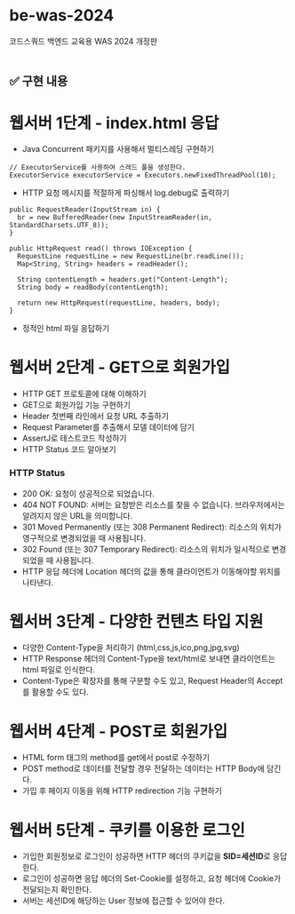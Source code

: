 # be-was-2024

코드스쿼드 백엔드 교육용 WAS 2024 개정판
<br/><br/>
## ✅ 구현 내용
# 웹서버 1단계 - index.html 응답
- Java Concurrent 패키지를 사용해서 멀티스레딩 구현하기
~~~
// ExecutorService를 사용하여 스레드 풀을 생성한다.
ExecutorService executorService = Executors.newFixedThreadPool(10);
~~~

- HTTP 요청 메시지를 적절하게 파싱해서 log.debug로 출력하기
~~~
public RequestReader(InputStream in) {
  br = new BufferedReader(new InputStreamReader(in, StandardCharsets.UTF_8));
}

public HttpRequest read() throws IOException {
  RequestLine requestLine = new RequestLine(br.readLine());
  Map<String, String> headers = readHeader();

  String contentLength = headers.get("Content-Length");
  String body = readBody(contentLength);

  return new HttpRequest(requestLine, headers, body);
}
~~~

- 정적인 html 파일 응답하기

# 웹서버 2단계 - GET으로 회원가입
- HTTP GET 프로토콜에 대해 이해하기
- GET으로 회원가입 기능 구현하기
- Header 첫번째 라인에서 요청 URL 추출하기
- Request Parameter를 추출해서 모델 데이터에 담기
- AssertJ로 테스트코드 작성하기
- HTTP Status 코드 알아보기

### HTTP Status

- 200 OK: 요청이 성공적으로 되었습니다.
- 404 NOT FOUND: 서버는 요청받은 리소스를 찾을 수 없습니다. 브라우저에서는 알려지지 않은 URL을 의미합니다.
- 301 Moved Permanently (또는 308 Permanent Redirect): 리소스의 위치가 영구적으로 변경되었을 때 사용됩니다.
- 302 Found (또는 307 Temporary Redirect): 리소스의 위치가 일시적으로 변경되었을 때 사용됩니다.
- HTTP 응답 헤더에 Location 헤더의 값을 통해 클라이언트가 이동해야할 위치를 나타낸다.

# 웹서버 3단계 - 다양한 컨텐츠 타입 지원
- 다양한 Content-Type을 처리하기 (html,css,js,ico,png,jpg,svg)
- HTTP Response 헤더의 Content-Type을 text/html로 보내면 클라이언트는 html 파일로 인식한다.
- Content-Type은 확장자를 통해 구분할 수도 있고, Request Header의 Accept를 활용할 수도 있다.

# 웹서버 4단계 - POST로 회원가입
- HTML form 태그의 method를 get에서 post로 수정하기
- POST method로 데이터를 전달할 경우 전달하는 데이터는 HTTP Body에 담긴다.
- 가입 후 페이지 이동을 위해 HTTP redirection 기능 구현하기

# 웹서버 5단계 - 쿠키를 이용한 로그인
- 가입한 회원정보로 로그인이 성공하면 HTTP 헤더의 쿠키값을 **SID=세션ID**로 응답한다.
- 로그인이 성공하면 응답 헤더의 Set-Cookie를 설정하고, 요청 헤더에 Cookie가 전달되는지 확인한다.
- 서버는 세션ID에 해당하는 User 정보에 접근할 수 있어야 한다.
